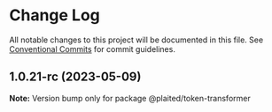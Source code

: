 # Change Log

All notable changes to this project will be documented in this file.
See [Conventional Commits](https://conventionalcommits.org) for commit guidelines.

## 1.0.21-rc (2023-05-09)

**Note:** Version bump only for package @plaited/token-transformer
